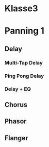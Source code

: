 # Klasse3

# Panning 1

## Delay

### Multi-Tap Delay

### Ping Pong Delay

### Delay + EQ

## Chorus

## Phasor

## Flanger
